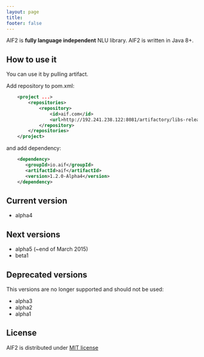 ```yaml
---
layout: page
title:
footer: false
---
```


AIF2 is **fully language independent** NLU library. AIF2 is written in Java 8+. 

## How to use it

You can use it by pulling artifact. 

Add repository to pom.xml:
``` xml
    <project ...>
        <repositories>
            <repository>
                <id>aif.com</id>
                <url>http://192.241.238.122:8081/artifactory/libs-release-local/</url>
            </repository>
        </repositories>
    </project>
```
and add dependency:
``` xml
    <dependency>
       <groupId>io.aif</groupId>
       <artifactId>aif</artifactId>
       <version>1.2.0-Alpha4</version>
    </dependency> 
```

## Current version

- alpha4

## Next versions

- alpha5 (~end of March 2015)
- beta1 

## Deprecated versions 

This versions are no longer supported and should not be used:

- alpha3
- alpha2
- alpha1

## License

AIF2 is distributed under [MIT license](http://choosealicense.com/licenses/mit/)
